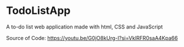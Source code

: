 # TodoListApp
A to-do list web application made with html, CSS and JavaScript

Source of Code: https://youtu.be/G0jO8kUrg-I?si=VklRFR0saA4Kpa66

